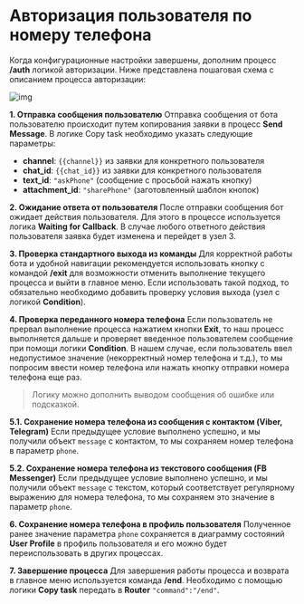 # Авторизация пользователя по номеру телефона

Когда конфигурационные настройки завершены, дополним процесс **/auth** логикой авторизации. Ниже представлена пошаговая схема с описанием процесса авторизации:

![img](../img/bot_platform_v2/auth_logic.png)

  

**1. Отправка сообщения пользователю**
Отправка сообщения от бота пользователю происходит путем копирования заявки в процесс **Send Message**. В логике Copy task необходимо указать следующие параметры:

-   **channel**: `{{channel}}` из заявки для конкретного пользователя
-   **chat_id**: `{{chat_id}}` из заявки для конкретного пользователя
-   **text_id**: `"askPhone"` (сообщение с просьбой нажать кнопку)
-   **attachment_id**: `"sharePhone"` (заготовленный шаблон кнопок)
    
**2. Ожидание ответа от пользователя**
После отправки сообщения бот ожидает действия пользователя. Для этого в процессе используется логика **Waiting for Callback**. В случае любого ответного действия пользователя заявка будет изменена и перейдет в узел 3.

**3. Проверка стандартного выхода из команды**
Для корректной работы бота и удобной навигации рекомендуется использовать кнопку с командой **/exit** для возможности отменить выполнение текущего процесса и выйти в главное меню. Если использовать такой подход, то обязательно необходимо добавить проверку условия выхода (узел с логикой **Condition**).

  

**4. Проверка переданного номера телефона**
Если пользователь не прервал выполнение процесса нажатием кнопки **Exit**, то наш процесс выполняется дальше и проверяет введенное пользователем сообщение при помощи логики **Condition**. В нашем случае, если пользователь ввел недопустимое значение (некорректный номер телефона и т.д.), то мы попросим ввести номер телефона или нажать кнопку отправки номера телефона еще раз. 
>Логику можно дополнить выводом сообщения об ошибке или подсказкой.

  

**5.1. Сохранение номера телефона из сообщения с контактом (Viber, Telegram)**
Если предыдущее условие выполнено успешно, и мы получили объект `message` с контактом, то мы сохраняем номер телефона в параметр `phone`.

  

**5.2. Сохранение номера телефона из текстового сообщения (FB Messenger)**
Если предыдущее условие выполнено успешно, и мы получили объект `message` с текстом, который соответствует регулярному выражению для номера телефона, то мы сохраняем это значение в параметр `phone`.

  

**6. Сохранение номера телефона в профиль пользователя**
Полученное ранее значение параметра `phone` сохраняется в диаграмму состояний **User Profile** в профиль пользователя и его можно будет переиспользовать в других процессах.

  

**7. Завершение процесса**
Для завершения работы процесса и возврата в главное меню используется команда **/end**. Необходимо с помощью логики **Copy task** передать в **Router**  `"command":"/end"`.

